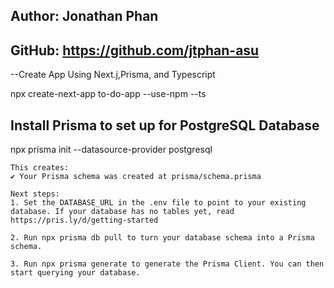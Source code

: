 ## Author: Jonathan Phan
## GitHub: https://github.com/jtphan-asu

--Create App Using Next.j,Prisma, and Typescript

npx create-next-app to-do-app --use-npm --ts

## Install Prisma to set up for PostgreSQL Database
npx prisma init --datasource-provider postgresql

    This creates:
    ✔ Your Prisma schema was created at prisma/schema.prisma

    Next steps:
    1. Set the DATABASE_URL in the .env file to point to your existing database. If your database has no tables yet, read https://pris.ly/d/getting-started

    2. Run npx prisma db pull to turn your database schema into a Prisma schema.

    3. Run npx prisma generate to generate the Prisma Client. You can then start querying your database.

